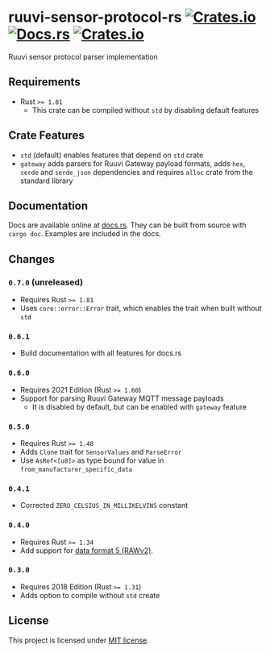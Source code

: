 # ruuvi-sensor-protocol-rs [![Crates.io](https://img.shields.io/crates/v/ruuvi-sensor-protocol.svg)](https://crates.io/crates/ruuvi-sensor-protocol) [![Docs.rs](https://docs.rs/ruuvi-sensor-protocol/badge.svg)](https://docs.rs/ruuvi-sensor-protocol) [![Crates.io](https://img.shields.io/crates/l/ruuvi-sensor-protocol.svg)](https://crates.io/crates/ruuvi-sensor-protocol)

Ruuvi sensor protocol parser implementation

## Requirements
- Rust `>= 1.81`
  - This crate can be compiled without `std` by disabling default features

## Crate Features
- `std` (default) enables features that depend on `std` crate
- `gateway` adds parsers for Ruuvi Gateway payload formats, adds `hex`, `serde` and `serde_json` dependencies and requires `alloc` crate from the standard library

## Documentation
Docs are available online at
[docs.rs](https://docs.rs/ruuvi-sensor-protocol). They can be built
from source with `cargo doc`. Examples are included in the docs.

## Changes

### `0.7.0` (unreleased)
- Requires Rust `>= 1.81`
- Uses `core::error::Error` trait, which enables the trait when built without `std`

### `0.6.1`
- Build documentation with all features for docs.rs

### `0.6.0`
- Requires 2021 Edition (Rust `>= 1.60`)
- Support for parsing Ruuvi Gateway MQTT message payloads
  - It is disabled by default, but can be enabled with `gateway` feature

### `0.5.0`
- Requires Rust `>= 1.48`
- Adds `Clone` trait for `SensorValues` and `ParseError`
- Use `AsRef<[u8]>` as type bound for value in `from_manufacturer_specific_data`

### `0.4.1`
- Corrected `ZERO_CELSIUS_IN_MILLIKELVINS` constant

### `0.4.0`
- Requires Rust `>= 1.34`
- Add support for [data format 5 (RAWv2)](https://docs.ruuvi.com/communication/bluetooth-advertisements/data-format-5-rawv2).

### `0.3.0`
- Requires 2018 Edition (Rust `>= 1.31`)
- Adds option to compile without `std` create

## License
This project is licensed under [MIT license](LICENSE).
